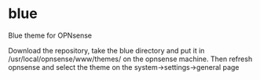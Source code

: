# blue
Blue theme for OPNsense

Download the repository, take the blue directory and put it in /usr/local/opnsense/www/themes/ on the opnsense machine.
Then refresh opnsense and select the theme on the system->settings->general page
